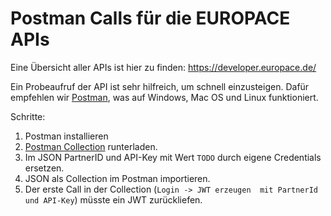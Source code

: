 # Postman Calls für die EUROPACE APIs

Eine Übersicht aller APIs ist hier zu finden: https://developer.europace.de/

Ein Probeaufruf der API ist sehr hilfreich, um schnell einzusteigen. Dafür empfehlen wir [Postman](https://www.getpostman.com/), was auf Windows, Mac OS und Linux funktioniert.

Schritte:
1. Postman installieren
2. [Postman Collection](https://github.com/europace/api-sandbox/blob/master/EUROPACE%20API%20Calls.postman_collection.json) runterladen.
3. Im JSON PartnerID und API-Key mit Wert `TODO` durch eigene Credentials ersetzen.
4. JSON als Collection im Postman importieren.
5. Der erste Call in der Collection (`Login -> JWT erzeugen  mit PartnerId und API-Key`) müsste ein JWT zurückliefen.
